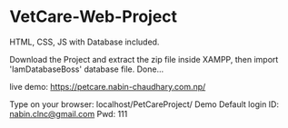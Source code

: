 # VetCare-Web-Project
HTML, CSS, JS with Database included.


Download the Project and extract the zip file inside XAMPP, then import 'IamDatabaseBoss' database file.
Done...

live demo: https://petcare.nabin-chaudhary.com.np/

Type on your browser: localhost/PetCareProject/
Demo Default login ID: nabin.clnc@gmail.com
Pwd: 111
